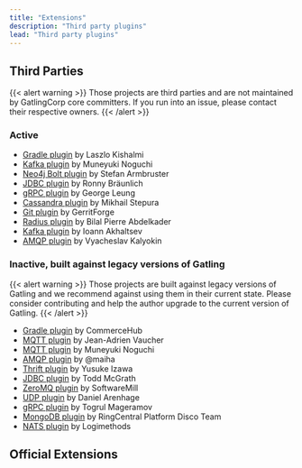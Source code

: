 ```yaml
---
title: "Extensions"
description: "Third party plugins"
lead: "Third party plugins"
---
```


## Third Parties

{{< alert warning >}}
Those projects are third parties and are not maintained by GatlingCorp core committers.
If you run into an issue, please contact their respective owners.
{{< /alert >}}

### Active

* [Gradle plugin](https://github.com/lkishalmi/gradle-gatling-plugin) by Laszlo Kishalmi
* [Kafka plugin](https://github.com/mnogu/gatling-kafka) by Muneyuki Noguchi
* [Neo4j Bolt plugin](https://github.com/sarmbruster/gatling-bolt) by Stefan Armbruster
* [JDBC plugin](https://github.com/rbraeunlich/gatling-jdbc) by Ronny Bräunlich
* [gRPC plugin](https://github.com/phiSgr/gatling-grpc) by George Leung
* [Cassandra plugin](https://github.com/gatling-cql/GatlingCql) by Mikhail Stepura
* [Git plugin](https://github.com/GerritForge/gatling-git) by GerritForge
* [Radius plugin](https://github.com/bpabdelkader/gatling-radius) by Bilal Pierre Abdelkader
* [Kafka plugin](https://github.com/TinkoffCreditSystems/gatling-kafka-plugin) by Ioann Akhaltsev
* [AMQP plugin](https://github.com/TinkoffCreditSystems/gatling-amqp-plugin) by Vyacheslav Kalyokin

### Inactive, built against legacy versions of Gatling

{{< alert warning >}}
Those projects are built against legacy versions of Gatling and we recommend against using them in their current state.
Please consider contributing and help the author upgrade to the current version of Gatling.
{{< /alert >}}

* [Gradle plugin](https://github.com/commercehub-oss/gatling-gradle-plugin) by CommerceHub
* [MQTT plugin](https://github.com/jeanadrien/gatling-mqtt-protocol) by Jean-Adrien Vaucher
* [MQTT plugin](https://github.com/mnogu/gatling-mqtt) by Muneyuki Noguchi
* [AMQP plugin](https://github.com/maiha/gatling-amqp) by @maiha
* [Thrift plugin](https://github.com/3tty0n/gatling-thrift) by Yusuke Izawa
* [JDBC plugin](https://github.com/tmcgrath/gatling-sql) by Todd McGrath
* [ZeroMQ plugin](https://github.com/softwaremill/gatling-zeromq) by SoftwareMill
* [UDP plugin](https://github.com/arenhage/gatling-udp) by Daniel Arenhage
* [gRPC plugin](https://github.com/macchiatow/gatling-grpc) by Togrul Mageramov
* [MongoDB plugin](https://github.com/RC-Platform-Disco-Team/gatling-mongodb-protocol) by RingCentral Platform Disco Team
* [NATS plugin](https://github.com/Logimethods/nats-connector-gatling) by Logimethods

## Official Extensions

